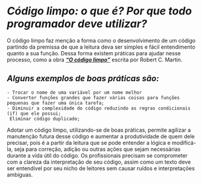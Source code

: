 # *Código limpo: o que é? Por que todo programador deve utilizar?*

O código limpo faz menção a forma como o desenvolvimento de um código partindo da premissa de que a leitura deva ser simples e fácil entendimento quanto a sua função. Dessa forma existem práticas para ajudar nesse processo, como a obra [***“O código limpo”***](https://drive.google.com/file/d/0B9eZlIWAs3-sN3NRbktQNVFUN3l2cTBBcXN4Y3FaUQ/view?usp=sharing&resourcekey=0-ZafqCRtyIP8Zw0CKviW5Gw) escrita por Robert C. Martin.

## *Alguns exemplos de boas práticas são:*

    - Trocar o nome de uma variável por um nome melhor
    - Converter funções grandes que fazer várias coisas para funções pequenas que fazer uma única tarefa;
    - Diminuir a complexidade do código reduzindo as regras condicionais (if) que ele possui;
     Eliminar código duplicado;

Adotar um código limpo, utilizando-se de boas práticas, permite agilizar a manutenção futura desse código e aumentar a produtividade de quem dele precisar, pois é a partir da leitura que se pode entender a lógica e modificá-la, seja para correção, adição ou outras ações que sejam necessárias durante a vida útil do código. Os profissionais precisam se comprometer com a clareza da interpretação de seu código, assim como um texto deve ser entendível por seu nicho de leitores sem causar ruídos e interpretações ambíguas.



